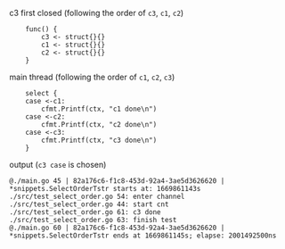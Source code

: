 
c3 first closed (following the order of `c3`, `c1`, `c2`)
```
	func() {
		c3 <- struct{}{}
		c1 <- struct{}{}
		c2 <- struct{}{}
	}
```

main thread (following the order of `c1`, `c2`, `c3`)
```
	select {
	case <-c1:
		cfmt.Printf(ctx, "c1 done\n")
	case <-c2:
		cfmt.Printf(ctx, "c2 done\n")
	case <-c3:
		cfmt.Printf(ctx, "c3 done\n")
	}
```

output (`c3 case` is chosen)
```
@./main.go 45 | 82a176c6-f1c8-453d-92a4-3ae5d3626620 | *snippets.SelectOrderTstr starts at: 1669861143s
./src/test_select_order.go 54: enter channel
./src/test_select_order.go 44: start cnt
./src/test_select_order.go 61: c3 done
./src/test_select_order.go 63: finish test
@./main.go 60 | 82a176c6-f1c8-453d-92a4-3ae5d3626620 | *snippets.SelectOrderTstr ends at 1669861145s; elapse: 2001492500ns
```